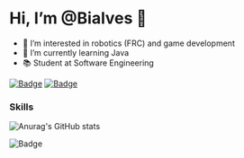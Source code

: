 # Hi, I’m @Bialves 👋
- 👀 I’m interested in robotics (FRC) and game development
- 🌱 I’m currently learning Java
- 📚 Student at Software Engineering

[![Badge](https://img.shields.io/badge/LinkedIn-0077B5?style=for-the-badge&logo=linkedin&logoColor=white)](https://www.linkedin.com/in/bianca-da-silva-alves-309442201/)
[![Badge](https://img.shields.io/badge/Instagram-E4405F?style=for-the-badge&logo=instagram&logoColor=white)](https://www.instagram.com/biadsalves)

### Skills
![Anurag's GitHub stats](https://github-readme-stats.vercel.app/api?username=Bialves&count_private=true&show_icons=true&icon_color:#7289da&bg_color:#2c2f33)

![Badge](https://img.shields.io/badge/Java-ED8B00?style=for-the-badge&logo=openjdk&logoColor=white)

